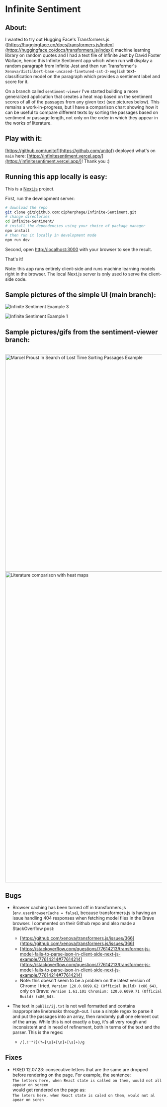 # Infinite Sentiment

## About:

I wanted to try out Hugging Face's Transformers.js ([https://huggingface.co/docs/transformers.js/index](https://huggingface.co/docs/transformers.js/index)) machine learning library on random quotes and I had a text file of Infinite Jest by David Foster Wallace, hence this Infinite Sentiment app which when run will display a random paragraph from Infinite Jest and then run Transformer's `Xenova/distilbert-base-uncased-finetuned-sst-2-english` text-classification model on the paragraph which provides a sentiment label and score for it.

On a branch called `sentiment-viewer` I've started building a more generalized application that creates a heat map based on the sentiment scores of all of the passages from any given text (see pictures below). This remains a work-in-progress, but I have a comparison chart showing how it can be useful to compare different texts by sorting the passages based on sentiment or passage length, not only on the order in which they appear in the works of literature.

## Play with it:

[https://github.com/unitof](https://github.com/unitof) deployed what's on `main` here: [https://infinitesentiment.vercel.app/](https://infinitesentiment.vercel.app/)! Thank you :)

## Running this app locally is easy:

This is a [Next.js](https://nextjs.org/) project.

First, run the development server:

```bash
# download the repo
git clone git@github.com:cipherphage/Infinite-Sentiment.git
# change directories
cd Infinite-Sentiment/
# install the dependencies using your choice of package manager
npm install
# then run it locally in development mode
npm run dev
```

Second, open [http://localhost:3000](http://localhost:3000) with your browser to see the result.

That's it!

Note: this app runs entirely client-side and runs machine learning models right in the browser. The local Next.js server is only used to serve the client-side code.

## Sample pictures of the simple UI (main branch):

![Infinite Sentiment Example 3](InfiniteSentimentEx3.png)

![Infinite Sentiment Example 1](InfiniteSentimentEx1.png)

## Sample pictures/gifs from the sentiment-viewer branch:
<br/>
<img alt="Marcel Proust In Search of Lost Time Sorting Passages Example" src="./Proust-Example-I6y6lnq1nQ.gif" width="700px" />
<br/>
<img alt="Literature comparison with heat maps" src="./Lit-Comparison-12.16.2023.png" width="1000px" />
<br/>

## Bugs

- Browser caching has been turned off in transformers.js (`env.userBrowserCache = false`), because transformers.js is having an issue handling 404 responses when fetching model files in the Brave browser. I commented on their Github repo and also made a StackOverflow post:
  - [https://github.com/xenova/transformers.js/issues/366](https://github.com/xenova/transformers.js/issues/366)
  - [https://stackoverflow.com/questions/77614213/transformer-js-model-fails-to-parse-json-in-client-side-next-js-example/77614214#77614214](https://stackoverflow.com/questions/77614213/transformer-js-model-fails-to-parse-json-in-client-side-next-js-example/77614214#77614214)
  - Note: this doesn't seem to be a problem on the latest version of Chrome I tried, `Version 120.0.6099.62 (Official Build) (x86_64)`, only on Brave: `Version 1.61.101 Chromium: 120.0.6099.71 (Official Build) (x86_64)`.
  
- The text in `public/ij.txt` is not well formatted and contains inappropriate linebreaks through-out. I use a simple regex to parse it and put the passages into an array, then randomly pull one element out of the array. While this is not exactly a bug, it's all very rough and inconsistent and in need of refinement, both in terms of the text and the parser. This is the regex:
  - `/[.!'"?](?=[\s]+[\n]+[\s]+)/g`

## Fixes

- FIXED 12.07.23: consecutive letters that are the same are dropped before rendering on the page. For example, the sentence:<br> 
    `The letters here, when React state is called on them, would not all appear on screen`<br>
would get rendered on the page as:<br>
    `The leters here, when React state is caled on them, would not al apear on scren` 
